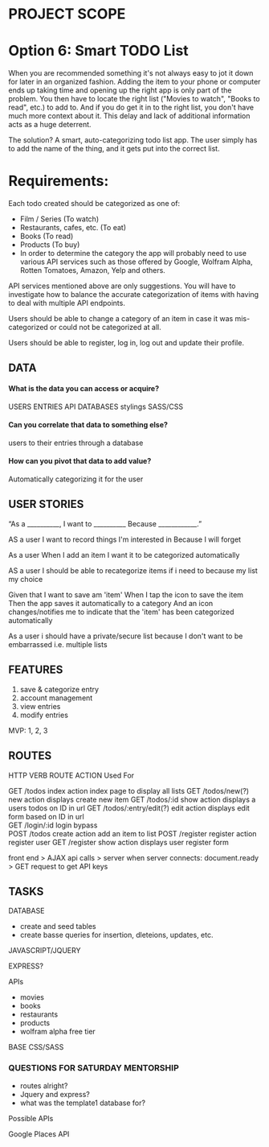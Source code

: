 # PROJECT SCOPE

# Option 6: Smart TODO List
When you are recommended something it's not always easy to jot it down for later in an organized fashion. Adding the item to your phone or computer ends up taking time and opening up the right app is only part of the problem. You then have to locate the right list ("Movies to watch", "Books to read", etc.) to add to. And if you do get it in to the right list, you don't have much more context about it. This delay and lack of additional information acts as a huge deterrent.

The solution? A smart, auto-categorizing todo list app. The user simply has to add the name of the thing, and it gets put into the correct list.

# Requirements:
Each todo created should be categorized as one of:

- Film / Series (To watch)
- Restaurants, cafes, etc. (To eat)
- Books (To read)
- Products (To buy)
- In order to determine the category the app will probably need to use various API services such as those offered by Google, Wolfram Alpha, Rotten Tomatoes, Amazon, Yelp and others.

API services mentioned above are only suggestions. You will have to investigate how to balance the accurate categorization of items with having to deal with multiple API endpoints.

Users should be able to change a category of an item in case it was mis-categorized or could not be categorized at all.

Users should be able to register, log in, log out and update their profile.

## DATA

#### What is the data you can access or acquire?
USERS
ENTRIES
API DATABASES
stylings SASS/CSS

#### Can you correlate that data to something else?
users to their entries through a database



#### How can you pivot that data to add value?
Automatically categorizing it for the user

## USER STORIES

“As a __________,
I want to __________
Because ____________.”

AS a user
I want to record things I'm interested in
Because I will forget

As a user
When I add an item I want it to be categorized automatically

AS a user 
I should be able to recategorize items if i need to
because my list my choice

Given that I want to save am 'item' 
When I tap the icon to save the item
Then the app saves it automatically to a category
And an icon changes/notifies me to indicate that the 'item' has been categorized automatically

<!-- stretch -->
As a user
i should have a private/secure list
because I don't want to be embarrassed
i.e. multiple lists


## FEATURES
1. save & categorize entry
2. account management
3. view entries
4. modify entries

MVP: 1, 2, 3



## ROUTES

HTTP VERB           ROUTE                          ACTION                     Used For

GET                 /todos                         index action               index page to display all lists
GET                 /todos/new(?)                  new action                 displays create new item
GET                 /todos/:id                     show action                displays a users todos on ID in url
GET                 /todos/:entry/edit(?)          edit action                displays edit form based on ID in url        
GET                 /login/:id                     login bypass       
POST                /todos                         create action              add an item to list
POST                /register                      register action            register user
GET                 /register                      show action                displays user register form
                   

front end > AJAX api calls > server
when server connects: document.ready > GET request to get API keys

## TASKS

DATABASE
- create and seed tables
- create basse queries for insertion, dleteions, updates, etc.

JAVASCRIPT/JQUERY

EXPRESS?

APIs
- movies
- books
- restaurants
- products
- wolfram alpha free tier


BASE CSS/SASS


### QUESTIONS FOR SATURDAY MENTORSHIP
- routes alright?
- Jquery and express?
- what was the template1 database for?





Possible APIs

Google Places API

